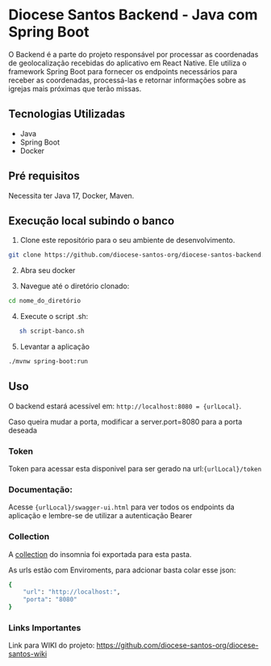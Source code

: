 # Diocese Santos Backend - Java com Spring Boot

O Backend é a parte do projeto responsável por processar as coordenadas de geolocalização recebidas do aplicativo em React Native. Ele utiliza o framework Spring Boot para fornecer os endpoints necessários para receber as coordenadas, processá-las e retornar informações sobre as igrejas mais próximas que terão missas.

## Tecnologias Utilizadas

- Java
- Spring Boot
- Docker

## Pré requisitos
Necessita ter Java 17, Docker, Maven.

## Execução local subindo o banco

1. Clone este repositório para o seu ambiente de desenvolvimento.

```bash
git clone https://github.com/diocese-santos-org/diocese-santos-backend.git
```

2. Abra seu docker

3. Navegue até o diretório clonado:

```bash
cd nome_do_diretório 
```

4. Execute o script .sh:

```bash
   sh script-banco.sh
```

5. Levantar a aplicação
```bash
./mvnw spring-boot:run
```

## Uso

O backend estará acessível em: `http://localhost:8080 = {urlLocal}`. 

Caso queira mudar a porta, modificar a server.port=8080 para a porta deseada


### Token
Token para acessar esta disponivel para ser gerado na url:`{urlLocal}/token`

### Documentação: 
Acesse `{urlLocal}/swagger-ui.html` para ver todos os endpoints da aplicação e lembre-se de utilizar a autenticação Bearer

### Collection
A [collection]( ./collection) do insomnia foi exportada para esta pasta.


As urls estão com Enviroments, para adcionar basta colar esse json: 

```bash
{
	"url": "http://localhost:",
	"porta": "8080"
}
```

### Links Importantes
Link para WIKI do projeto: https://github.com/diocese-santos-org/diocese-santos-wiki
